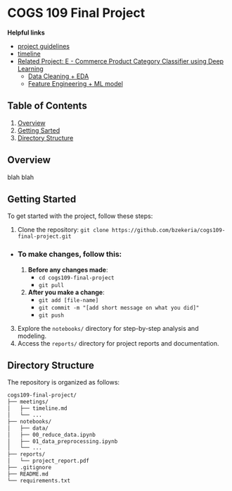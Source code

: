 # COGS 109 Final Project

**Helpful links**
- [project guidelines](https://docs.google.com/document/d/1VCTgKDYME7eK4ETNuDsCDOB6EO2HRAp1OiwYNswPAsc/edit)
- [timeline](https://github.com/bzekeria/cogs109-final-project/blob/main/meetings/timeline.md)
- [Related Project: E - Commerce Product Category Classifier using Deep Learning](https://github.com/prakhargurawa/Product-Category-Prediction/tree/main)
  - [Data Cleaning + EDA](https://prakhargurawa.medium.com/creating-an-e-commerce-product-category-classifier-using-deep-learning-part-1-36431a5fbc4e)
  - [Feature Engineering + ML model](https://prakhargurawa.medium.com/creating-an-e-commerce-product-category-classifier-using-deep-learning-part-2-af4fb42aa945)

## Table of Contents
1. [Overview](#overview)
1. [Getting Sarted](#start)
1. [Directory Structure](#directory)

<a id='overview'></a>
## Overview
blah blah

<a id='start'></a>
## Getting Started

To get started with the project, follow these steps:
<!--2. Install the required dependencies: `pip install -r requirements.txt`-->
1. Clone the repository: `git clone https://github.com/bzekeria/cogs109-final-project.git`
  - ### To make changes, follow this:
    1. **Before any changes made**: 
        - ```cd cogs109-final-project```
        - ```git pull```
    1. **After you make a change**:
        - ```git add [file-name]```
        - ```git commit -m "[add short message on what you did]"```
        - ```git push```
3. Explore the `notebooks/` directory for step-by-step analysis and modeling.
4. Access the `reports/` directory for project reports and documentation.

<a id='directory'></a>
## Directory Structure

The repository is organized as follows:

```bash
cogs109-final-project/
├── meetings/
│   ├── timeline.md
│   └── ...
├── notebooks/
│   ├── data/
│   ├── 00_reduce_data.ipynb
│   ├── 01_data_preprocessing.ipynb
│   └── ...
├── reports/
│   └── project_report.pdf
├── .gitignore
├── README.md
└── requirements.txt
```
